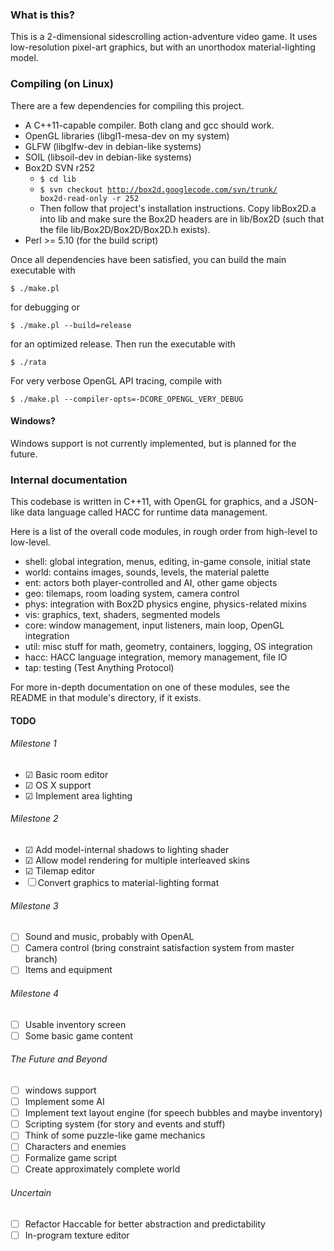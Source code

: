 ### What is this?

This is a 2-dimensional sidescrolling action-adventure video game.  It uses
low-resolution pixel-art graphics, but with an unorthodox material-lighting
model.

### Compiling (on Linux)

There are a few dependencies for compiling this project.
 - A C++11-capable compiler.  Both clang and gcc should work.
 - OpenGL libraries (libgl1-mesa-dev on my system)
 - GLFW (libglfw-dev in debian-like systems)
 - SOIL (libsoil-dev in debian-like systems)
 - Box2D SVN r252
    - <code>$ cd lib</code>
    - <code>$ svn checkout http://box2d.googlecode.com/svn/trunk/ box2d-read-only -r 252</code>
    - Then follow that project's installation instructions.  Copy libBox2D.a
       into lib and make sure the Box2D headers are in lib/Box2D (such that the
       file lib/Box2D/Box2D/Box2D.h exists).
 - Perl >= 5.10 (for the build script)

Once all dependencies have been satisfied, you can build the main executable with

    $ ./make.pl

for debugging or

    $ ./make.pl --build=release

for an optimized release.  Then run the executable with

    $ ./rata


For very verbose OpenGL API tracing, compile with

    $ ./make.pl --compiler-opts=-DCORE_OPENGL_VERY_DEBUG

#### Windows?

Windows support is not currently implemented, but is planned for the future.

### Internal documentation

This codebase is written in C++11, with OpenGL for graphics, and a JSON-like
data language called HACC for runtime data management.

Here is a list of the overall code modules, in rough order from high-level
to low-level.
 - shell: global integration, menus, editing, in-game console, initial state
 - world: contains images, sounds, levels, the material palette
 - ent: actors both player-controlled and AI, other game objects
 - geo: tilemaps, room loading system, camera control
 - phys: integration with Box2D physics engine, physics-related mixins
 - vis: graphics, text, shaders, segmented models
 - core: window management, input listeners, main loop, OpenGL integration
 - util: misc stuff for math, geometry, containers, logging, OS integration
 - hacc: HACC language integration, memory management, file IO
 - tap: testing (Test Anything Protocol)

For more in-depth documentation on one of these modules, see the README in
that module's directory, if it exists.

#### TODO

###### Milestone 1

 - ☑ Basic room editor
 - ☑ OS X support
 - ☑ Implement area lighting

###### Milestone 2

 - ☑ Add model-internal shadows to lighting shader
 - ☑ Allow model rendering for multiple interleaved skins
 - ☑ Tilemap editor
 - ☐ Convert graphics to material-lighting format

###### Milestone 3

 - ☐ Sound and music, probably with OpenAL
 - ☐ Camera control (bring constraint satisfaction system from master branch)
 - ☐ Items and equipment

###### Milestone 4

 - ☐ Usable inventory screen
 - ☐ Some basic game content

###### The Future and Beyond

 - ☐ windows support
 - ☐ Implement some AI
 - ☐ Implement text layout engine (for speech bubbles and maybe inventory)
 - ☐ Scripting system (for story and events and stuff)
 - ☐ Think of some puzzle-like game mechanics
 - ☐ Characters and enemies
 - ☐ Formalize game script
 - ☐ Create approximately complete world

###### Uncertain

 - ☐ Refactor Haccable for better abstraction and predictability
 - ☐ In-program texture editor

